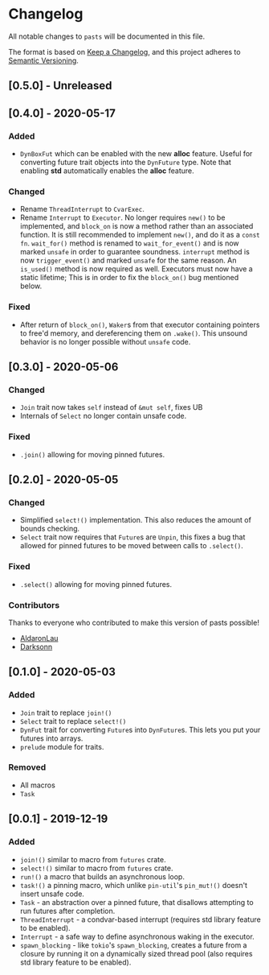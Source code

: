 # Changelog
All notable changes to `pasts` will be documented in this file.

The format is based on [Keep a Changelog](https://keepachangelog.com/en/1.0.0/),
and this project adheres to [Semantic Versioning](https://jeronlau.tk/semver/).

## [0.5.0] - Unreleased

## [0.4.0] - 2020-05-17
### Added
- `DynBoxFut` which can be enabled with the new **alloc** feature.  Useful for
  converting future trait objects into the `DynFuture` type.  Note that enabling
  **std** automatically enables the **alloc** feature.

### Changed
- Rename `ThreadInterrupt` to `CvarExec`.
- Rename `Interrupt` to `Executor`.  No longer requires `new()` to be
  implemented, and `block_on` is now a method rather than an associated
  function.  It is still recommended to implement `new()`, and do it as a `const
  fn`.  `wait_for()` method is renamed to `wait_for_event()` and is now marked
  `unsafe` in order to guarantee soundness.  `interrupt` method is now
  `trigger_event()` and marked `unsafe` for the same reason.  An `is_used()`
  method is now required as well.  Executors must now have a static lifetime;
  This is in order to fix the `block_on()` bug mentioned below.

### Fixed
- After return of `block_on()`, `Waker`s from that executor containing pointers
  to free'd memory, and dereferencing them on `.wake()`.  This unsound behavior
  is no longer possible without `unsafe` code.

## [0.3.0] - 2020-05-06
### Changed
- `Join` trait now takes `self` instead of `&mut self`, fixes UB
- Internals of `Select` no longer contain unsafe code.

### Fixed
- `.join()` allowing for moving pinned futures.

## [0.2.0] - 2020-05-05
### Changed
- Simplified `select!()` implementation.  This also reduces the amount of bounds
  checking.
- `Select` trait now requires that `Future`s are `Unpin`, this fixes a bug that
  allowed for pinned futures to be moved between calls to `.select()`.

### Fixed
- `.select()` allowing for moving pinned futures.

### Contributors
Thanks to everyone who contributed to make this version of pasts possible!

- [AldaronLau](https://github.com/AldaronLau)
- [Darksonn](https://github.com/Darksonn)

## [0.1.0] - 2020-05-03
### Added
- `Join` trait to replace `join!()`
- `Select` trait to replace `select!()`
- `DynFut` trait for converting `Future`s into `DynFuture`s.  This lets you put
  your futures into arrays.
- `prelude` module for traits.

### Removed
- All macros
- `Task`

## [0.0.1] - 2019-12-19
### Added
- `join!()` similar to macro from `futures` crate.
- `select!()` similar to macro from `futures` crate.
- `run!()` a macro that builds an asynchronous loop.
- `task!()` a pinning macro, which unlike `pin-util`'s `pin_mut!()` doesn't
  insert unsafe code.
- `Task` - an abstraction over a pinned future, that disallows attempting to run
  futures after completion.
- `ThreadInterrupt` - a condvar-based interrupt (requires std library feature to
  be enabled).
- `Interrupt` - a safe way to define asynchronous waking in the executor.
- `spawn_blocking` - like `tokio`'s `spawn_blocking`, creates a future from a
  closure by running it on a dynamically sized thread pool (also requires std
  library feature to be enabled).
